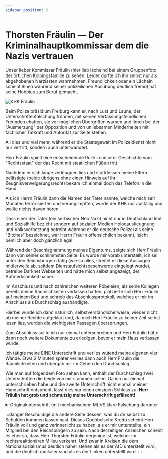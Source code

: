 ```yaml
---
sidebar_position: 2
---
```


# Thorsten Fräulin — Der Kriminalhauptkommissar dem die Nazis vertrauen

Unser lieber Kommissar Fräulin (hier lieb lächelnd bei einem Gruppenfoto der örtlichen Kolpingsfamilie zu sehen. Leider durfte ich ihn selbst nur als abgehobenen Narzissten wahrnehmen. Freundlichkeit oder ein Lächeln scheint ihnen während seiner polizeilichen Ausübung deutlich fremd) hat seine Hobbies zum Beruf gemacht.

![KHK Fräulin](https://drive.google.com/uc?id=1Yh75a8cBFr1q8ICEll8T6zn2jw2qT-9T)

Beim Polizeipräsidium Freiburg kann er, nach Lust und Laune, der Unterschriftenfälschung fröhnen, mit seinen Verfassungsfeindlichen Freunden chatten, sie vor möglichen Übergriffen warnen und ihnen bei der "Ausmerzung" der Opposition und von unliebsamen Minderheiten mit fachlicher Tatkraft und Autorität zur Seite stehen.

All dies und viel mehr, während er die Staatsgewalt im Polizeidienst nicht nur vertritt, sondern auch unterwandert.

Herr Fräulin spielt eine entscheidende Rolle in unserer Geschichte vom "Rechtsstaat" der das Recht mit staatlichen Füßen tritt.

Nachdem er sich lange verleugnen lies und stattdessen meine Eltern belästigte (beide übrigens ohne einen Hinweis auf ihr Zeugnisverweigerungsrecht) bekam ich einmal doch das Telefon in die Hand.

Als ich Herrn Fräulin dann die Namen der Täter nannte, welche mich seit Monaten terrorisierten und verunglimpften, wurde der KHK nur ausfällig und wollte nichts davon hören. 

Dass einer der Täter (ein serbischer Neo Nazi) nicht nur in Deutschland lebt und Sozialhilfe bezieht sondern auf sozialen Medien Holocaustleugnung und Volksverhetzung betreibt während er die deutsche Polizei als seine "Bitches" bezeichnet, war Herrn Fräulin offensichtlich bekannt, leicht peinlich aber doch gänzlich egal.

Während der Beschlagnahmung meines Eigentums, zeigte sich Herr Fräulin dann von seiner schlimmsten Seite.
Es wurde mir vorab unterstellt, ich sei unter den Reichsbürgern tätig (wie so alles, streitet er
diese Aussagen mittlerweile ab, seitdem Dienstaufsichtsbeschwerde eingelegt wurde), betreibe Darknet Webseiten und hätte mich selbst angezeigt, der Aufmerksamkeit halber.

Im Anschluss und nach zahlreichen weiteren Pöbeleien, als seine Kollegen bereits meine Räumlichkeiten verlassen hatten, platzierte sich Herr Fräulin auf meinem Bett und schrieb das Abschlussprotokoll, welches er mir im Anschluss als Durchschlag aushändigte.

Hierbei wurde ich dann natürlich, selbstverständlicherweise, wieder nicht ob meiner Rechte aufgeklärt und, da mich Herr Fräulin zu keiner Zeit selbst lesen lies, wurden die wichtigsten Passagen übersprungen.

Zum Abschluss sollte ich nur einmal unterschreiben und Herr Fräulin hätte dann noch weitere Dokumente zu erledigen, bevor er mein Haus verlassen würde.

Ich tätigte meine EINE Unterschrift und verlies wütend meine eigenen vier Wände.
Etwa 2 Minuten später verlies dann auch Herr Fräulin die Räumlichkeiten und übergab mir im Gehen den Durchschlag.

Wie man auf folgendem Foto sehen kann, enthält der Durchschlag zwei Unterschriften die beide von mir stammen sollen. Da ich nur einmal unterschrieben habe und die zweite Unterschrift nicht einmal meiner Handschrift entspricht, lässt dies nur einen einzigen Schluss zu: **Herr Fräulin hat grob und schmutzig meine Unterschrift gefälscht!**

<details>
    <summary>Originalunterschrift (mit mechanischem M) VS klare Fälschung darunter</summary>

![Forgery](https://drive.google.com/uc?id=1ye6b6kUVfJ55_MSoc1Hlr0q_VG7piSPB)
</details>

:::danger Beschuldige die andere Seite dessen, was du dir selbst zu Schulden kommen lassen hast.
Dieses Goebbelsche Kredo scheint Herr Fräulin voll und ganz verinnerlicht zu haben,
als er mir unterstellte, ein Mitglied bei den Reichsbürgern zu sein.
Nach derzeitigen Anzeichen scheint es eher so, dass Herr Thorsten Fräulin derjenige ist, welcher
im rechtsreaktionären Milieu verkehrt. Und zwar in Kreisen die dem Nationalsozialismus deutlich näher stehen als es der AfD unterstellt wird, und die deutlich radikaler sind als es der Linken unterstellt wird.
:::